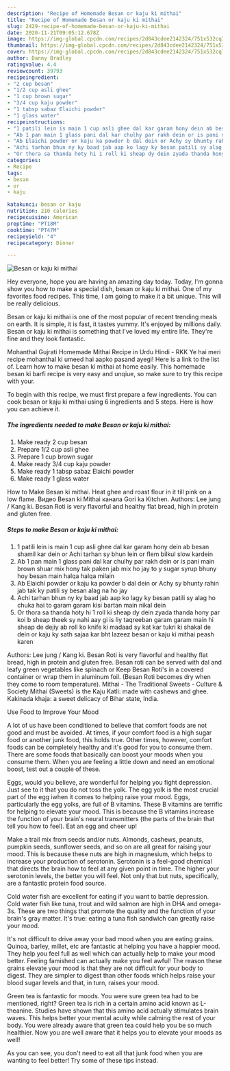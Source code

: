 ```yaml
---
description: "Recipe of Homemade Besan or kaju ki mithai"
title: "Recipe of Homemade Besan or kaju ki mithai"
slug: 2429-recipe-of-homemade-besan-or-kaju-ki-mithai
date: 2020-11-21T09:05:12.678Z
image: https://img-global.cpcdn.com/recipes/2d843cdee2142324/751x532cq70/besan-or-kaju-ki-mithai-recipe-main-photo.jpg
thumbnail: https://img-global.cpcdn.com/recipes/2d843cdee2142324/751x532cq70/besan-or-kaju-ki-mithai-recipe-main-photo.jpg
cover: https://img-global.cpcdn.com/recipes/2d843cdee2142324/751x532cq70/besan-or-kaju-ki-mithai-recipe-main-photo.jpg
author: Danny Bradley
ratingvalue: 4.4
reviewcount: 39793
recipeingredient:
- "2 cup besan"
- "1/2 cup asli ghee"
- "1 cup brown sugar"
- "3/4 cup kaju powder"
- "1 tabsp sabaz Elaichi powder"
- "1 glass water"
recipeinstructions:
- "1 patili lein is main 1 cup asli ghee dal kar garam hony dein ab besan shamil kar dein or Achi tarhan sy bhun lein or flem bilkul slow kardein"
- "Ab 1 pan main 1 glass pani dal kar chulhy par rakh dein or is pani main brown shuar mix hony tak paken jab mix ho jay to y sugar syrup bhuny hoy besan main halqa halqa milain"
- "Ab Elaichi powder or kaju ka powder b dal dein or Achy sy bhunty rahin jab tak ky patili sy besan alag na ho jay"
- "Achi tarhan bhun ny ky baad jab aap ko lagy ky besan patili sy alag ho chuka hai to garam garam kisi bartan main nikal dein"
- "Or thora sa thanda hoty hi 1 roll ki sheap dy dein zyada thanda hony par koi b sheap theek sy nahi aay gi is liy taqreeban garam garam main hi sheap de dejiy ab roll ko knife ki madaad sy kat kar tukri ki shakal de dein or kaju ky sath sajaa kar bht lazeez besan or kaju ki mithai peash karen"
categories:
- Recipe
tags:
- besan
- or
- kaju

katakunci: besan or kaju 
nutrition: 210 calories
recipecuisine: American
preptime: "PT18M"
cooktime: "PT47M"
recipeyield: "4"
recipecategory: Dinner

---
```



![Besan or kaju ki mithai](https://img-global.cpcdn.com/recipes/2d843cdee2142324/751x532cq70/besan-or-kaju-ki-mithai-recipe-main-photo.jpg)

Hey everyone, hope you are having an amazing day today. Today, I'm gonna show you how to make a special dish, besan or kaju ki mithai. One of my favorites food recipes. This time, I am going to make it a bit unique. This will be really delicious.

Besan or kaju ki mithai is one of the most popular of recent trending meals on earth. It is simple, it is fast, it tastes yummy. It's enjoyed by millions daily. Besan or kaju ki mithai is something that I've loved my entire life. They're fine and they look fantastic.

Mohanthal Gujrati Homemade Mithai Recipe in Urdu Hindi - RKK Ye hai meri recipe mohanthal ki umeed hai aapko pasand ayegi! Here is a link to the list of. Learn how to make besan ki mithai at home easily. This homemade besan ki barfi recipe is very easy and unqiue, so make sure to try this recipe with your.


To begin with this recipe, we must first prepare a few ingredients. You can cook besan or kaju ki mithai using 6 ingredients and 5 steps. Here is how you can achieve it.

<!--inarticleads1-->

##### The ingredients needed to make Besan or kaju ki mithai:

1. Make ready 2 cup besan
1. Prepare 1/2 cup asli ghee
1. Prepare 1 cup brown sugar
1. Make ready 3/4 cup kaju powder
1. Make ready 1 tabsp sabaz Elaichi powder
1. Make ready 1 glass water


How to Make Besan ki mithai. Heat ghee and roast flour in it till pink on a low flame. Видео Besan ki Mithai канала Gori ka Kitchen. Authors: Lee jung / Kang ki. Besan Roti is very flavorful and healthy flat bread, high in protein and gluten free. 

<!--inarticleads2-->

##### Steps to make Besan or kaju ki mithai:

1. 1 patili lein is main 1 cup asli ghee dal kar garam hony dein ab besan shamil kar dein or Achi tarhan sy bhun lein or flem bilkul slow kardein
1. Ab 1 pan main 1 glass pani dal kar chulhy par rakh dein or is pani main brown shuar mix hony tak paken jab mix ho jay to y sugar syrup bhuny hoy besan main halqa halqa milain
1. Ab Elaichi powder or kaju ka powder b dal dein or Achy sy bhunty rahin jab tak ky patili sy besan alag na ho jay
1. Achi tarhan bhun ny ky baad jab aap ko lagy ky besan patili sy alag ho chuka hai to garam garam kisi bartan main nikal dein
1. Or thora sa thanda hoty hi 1 roll ki sheap dy dein zyada thanda hony par koi b sheap theek sy nahi aay gi is liy taqreeban garam garam main hi sheap de dejiy ab roll ko knife ki madaad sy kat kar tukri ki shakal de dein or kaju ky sath sajaa kar bht lazeez besan or kaju ki mithai peash karen


Authors: Lee jung / Kang ki. Besan Roti is very flavorful and healthy flat bread, high in protein and gluten free. Besan roti can be served with dal and leafy green vegetables like spinach or Keep Besan Roti&#39;s in a covered container or wrap them in aluminum foil. (Besan Roti becomes dry when they come to room temperature). Mithai - The Traditional Sweets - Culture &amp; Society Mithai (Sweets) is the Kaju Katli: made with cashews and ghee. Kakinada khaja: a sweet delicacy of Bihar state, India. 

Use Food to Improve Your Mood


A lot of us have been conditioned to believe that comfort foods are not good and must be avoided. At times, if your comfort food is a high sugar food or another junk food, this holds true. Other times, however, comfort foods can be completely healthy and it's good for you to consume them. There are some foods that basically can boost your moods when you consume them. When you are feeling a little down and need an emotional boost, test out a couple of these.

Eggs, would you believe, are wonderful for helping you fight depression. Just see to it that you do not toss the yolk. The egg yolk is the most crucial part of the egg iwhen it comes to helping raise your mood. Eggs, particularly the egg yolks, are full of B vitamins. These B vitamins are terrific for helping to elevate your mood. This is because the B vitamins increase the function of your brain's neural transmitters (the parts of the brain that tell you how to feel). Eat an egg and cheer up!

Make a trail mix from seeds and/or nuts. Almonds, cashews, peanuts, pumpkin seeds, sunflower seeds, and so on are all great for raising your mood. This is because these nuts are high in magnesium, which helps to increase your production of serotonin. Serotonin is a feel-good chemical that directs the brain how to feel at any given point in time. The higher your serotonin levels, the better you will feel. Not only that but nuts, specifically, are a fantastic protein food source.

Cold water fish are excellent for eating if you want to battle depression. Cold water fish like tuna, trout and wild salmon are high in DHA and omega-3s. These are two things that promote the quality and the function of your brain's gray matter. It's true: eating a tuna fish sandwich can greatly raise your mood. 

It's not difficult to drive away your bad mood when you are eating grains. Quinoa, barley, millet, etc are fantastic at helping you have a happier mood. They help you feel full as well which can actually help to make your mood better. Feeling famished can actually make you feel awful! The reason these grains elevate your mood is that they are not difficult for your body to digest. They are simpler to digest than other foods which helps raise your blood sugar levels and that, in turn, raises your mood.

Green tea is fantastic for moods. You were sure green tea had to be mentioned, right? Green tea is rich in a certain amino acid known as L-theanine. Studies have shown that this amino acid actually stimulates brain waves. This helps better your mental acuity while calming the rest of your body. You were already aware that green tea could help you be so much healthier. Now you are well aware that it helps you to elevate your moods as well!

As you can see, you don't need to eat all that junk food when you are wanting to feel better! Try  some  of  these  tips  instead.

